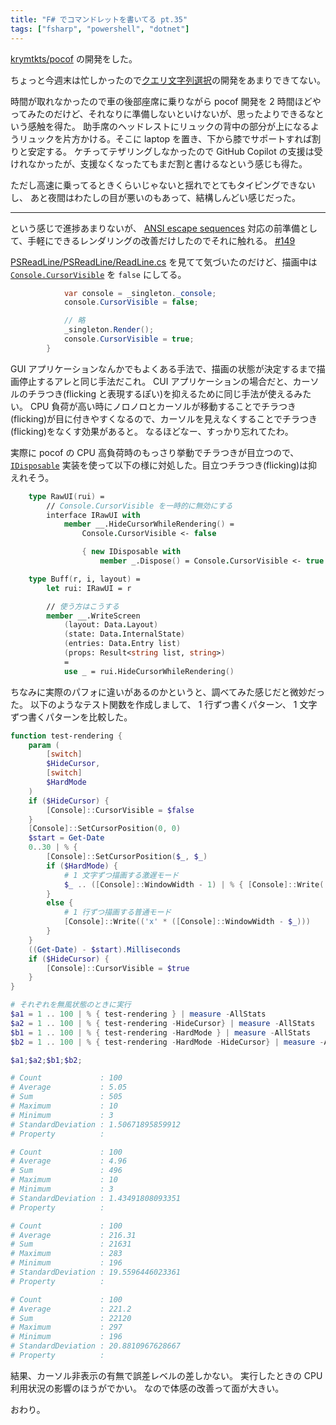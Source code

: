 ```yaml
---
title: "F# でコマンドレットを書いてる pt.35"
tags: ["fsharp", "powershell", "dotnet"]
---
```


[krymtkts/pocof](https://github.com/krymtkts/pocof) の開発をした。

ちょっと今週末は忙しかったので[クエリ文字列選択](https://github.com/krymtkts/pocof/issues/44)の開発をあまりできてない。

時間が取れなかったので車の後部座席に乗りながら pocof 開発を 2 時間ほどやってみたのだけど、それなりに準備しないといけないが、思ったよりできるなという感触を得た。
助手席のヘッドレストにリュックの背中の部分が上になるようリュックを片方かける。そこに laptop を置き、下から膝でサポートすれば割りと安定する。
ケチってテザリングしなかったので GitHub Copilot の支援は受けれなかったが、支援なくなったてもまだ割と書けるなという感じも得た。

ただし高速に乗ってるときくらいじゃないと揺れでとてもタイピングできないし、
あと夜間はわたしの目が悪いのもあって、結構しんどい感じだった。

---

という感じで進捗あまりないが、 [ANSI escape sequences](https://en.wikipedia.org/wiki/ANSI_escape_code) 対応の前準備として、手軽にできるレンダリングの改善だけしたのでそれに触れる。 [#149](https://github.com/krymtkts/pocof/pull/149)

[PSReadLine/PSReadLine/ReadLine.cs](https://github.com/PowerShell/PSReadLine/blob/5efe2ef55f85bbac9c8a8f39825ad62b3049b0a5/PSReadLine/ReadLine.cs#L1004-L1041) を見てて気づいたのだけど、描画中は [`Console.CursorVisible`](https://learn.microsoft.com/ja-jp/dotnet/api/system.console.cursorvisible?view=net-8.0) を `false` にしてる。

```csharp
            var console = _singleton._console;
            console.CursorVisible = false;

            // 略
            _singleton.Render();
            console.CursorVisible = true;
        }
```

GUI アプリケーションなんかでもよくある手法で、描画の状態が決定するまで描画停止するアレと同じ手法だこれ。
CUI アプリケーションの場合だと、カーソルのチラつき(flicking と表現するぽい)を抑えるために同じ手法が使えるみたい。
CPU 負荷が高い時にノロノロとカーソルが移動することでチラつき(flicking)が目に付きやすくなるので、カーソルを見えなくすることでチラつき(flicking)をなくす効果があると。
なるほどなー、すっかり忘れてたわ。

実際に pocof の CPU 高負荷時のもっさり挙動でチラつきが目立つので、 [`IDisposable`](https://learn.microsoft.com/en-us/dotnet/api/system.idisposable?view=net-7.0) 実装を使って以下の様に対処した。目立つチラつき(flicking)は抑えれそう。

```fsharp
    type RawUI(rui) =
        // Console.CursorVisible を一時的に無効にする
        interface IRawUI with
            member __.HideCursorWhileRendering() =
                Console.CursorVisible <- false

                { new IDisposable with
                    member _.Dispose() = Console.CursorVisible <- true }

    type Buff(r, i, layout) =
        let rui: IRawUI = r

        // 使う方はこうする
        member __.WriteScreen
            (layout: Data.Layout)
            (state: Data.InternalState)
            (entries: Data.Entry list)
            (props: Result<string list, string>)
            =
            use _ = rui.HideCursorWhileRendering()

```

ちなみに実際のパフォに違いがあるのかというと、調べてみた感じだと微妙だった。
以下のようなテスト関数を作成しまして、 1 行ずつ書くパターン、 1 文字ずつ書くパターンを比較した。

```powershell
function test-rendering {
    param (
        [switch]
        $HideCursor,
        [switch]
        $HardMode
    )
    if ($HideCursor) {
        [Console]::CursorVisible = $false
    }
    [Console]::SetCursorPosition(0, 0)
    $start = Get-Date
    0..30 | % {
        [Console]::SetCursorPosition($_, $_)
        if ($HardMode) {
            # 1 文字ずつ描画する激遅モード
            $_ .. ([Console]::WindowWidth - 1) | % { [Console]::Write('x') }
        }
        else {
            # 1 行ずつ描画する普通モード
            [Console]::Write(('x' * ([Console]::WindowWidth - $_)))
        }
    }
    ((Get-Date) - $start).Milliseconds
    if ($HideCursor) {
        [Console]::CursorVisible = $true
    }
}

# それぞれを無風状態のときに実行
$a1 = 1 .. 100 | % { test-rendering } | measure -AllStats
$a2 = 1 .. 100 | % { test-rendering -HideCursor} | measure -AllStats
$b1 = 1 .. 100 | % { test-rendering -HardMode } | measure -AllStats
$b2 = 1 .. 100 | % { test-rendering -HardMode -HideCursor} | measure -AllStats

$a1;$a2;$b1;$b2;

# Count             : 100
# Average           : 5.05
# Sum               : 505
# Maximum           : 10
# Minimum           : 3
# StandardDeviation : 1.50671895859912
# Property          :

# Count             : 100
# Average           : 4.96
# Sum               : 496
# Maximum           : 10
# Minimum           : 3
# StandardDeviation : 1.43491808093351
# Property          :

# Count             : 100
# Average           : 216.31
# Sum               : 21631
# Maximum           : 283
# Minimum           : 196
# StandardDeviation : 19.5596446023361
# Property          :

# Count             : 100
# Average           : 221.2
# Sum               : 22120
# Maximum           : 297
# Minimum           : 196
# StandardDeviation : 20.8810967628667
# Property          :
```

結果、カーソル非表示の有無で誤差レベルの差しかない。
実行したときの CPU 利用状況の影響のほうがでかい。
なので体感の改善って面が大きい。

おわり。
